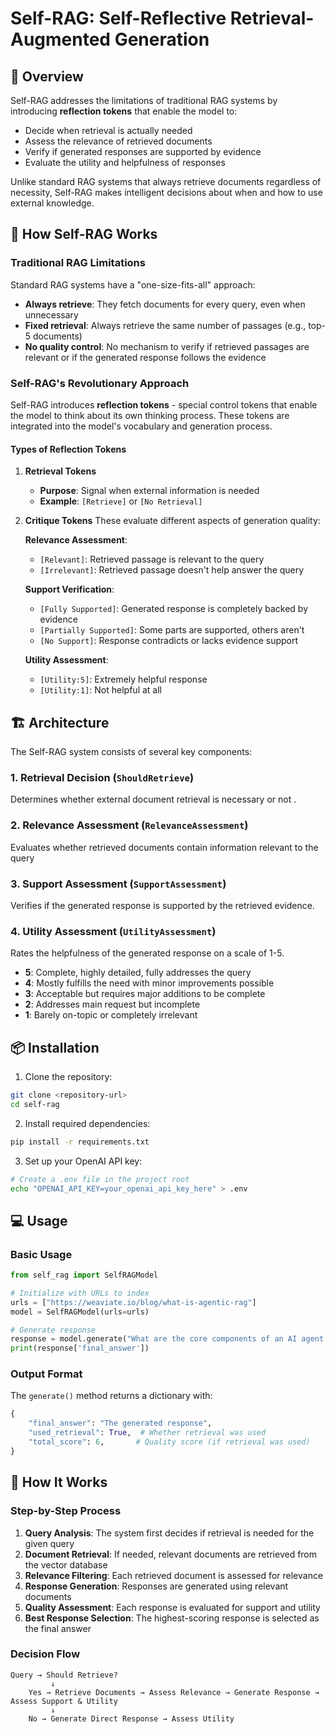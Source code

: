 # Self-RAG: Self-Reflective Retrieval-Augmented Generation

## 🚀 Overview

Self-RAG addresses the limitations of traditional RAG systems by introducing **reflection tokens** that enable the model to:
- Decide when retrieval is actually needed
- Assess the relevance of retrieved documents
- Verify if generated responses are supported by evidence
- Evaluate the utility and helpfulness of responses

Unlike standard RAG systems that always retrieve documents regardless of necessity, Self-RAG makes intelligent decisions about when and how to use external knowledge.

## 🔬 How Self-RAG Works

### Traditional RAG Limitations

Standard RAG systems have a "one-size-fits-all" approach:
- **Always retrieve**: They fetch documents for every query, even when unnecessary
- **Fixed retrieval**: Always retrieve the same number of passages (e.g., top-5 documents)
- **No quality control**: No mechanism to verify if retrieved passages are relevant or if the generated response follows the evidence

### Self-RAG's Revolutionary Approach

Self-RAG introduces **reflection tokens** - special control tokens that enable the model to think about its own thinking process. These tokens are integrated into the model's vocabulary and generation process.

#### Types of Reflection Tokens

1. **Retrieval Tokens**
   - **Purpose**: Signal when external information is needed
   - **Example**: `[Retrieve]` or `[No Retrieval]`

2. **Critique Tokens**
   These evaluate different aspects of generation quality:

   **Relevance Assessment**:
   - `[Relevant]`: Retrieved passage is relevant to the query
   - `[Irrelevant]`: Retrieved passage doesn't help answer the query

   **Support Verification**:
   - `[Fully Supported]`: Generated response is completely backed by evidence
   - `[Partially Supported]`: Some parts are supported, others aren't
   - `[No Support]`: Response contradicts or lacks evidence support

   **Utility Assessment**:
   - `[Utility:5]`: Extremely helpful response
   - `[Utility:1]`: Not helpful at all

## 🏗️ Architecture

The Self-RAG system consists of several key components:

### 1. Retrieval Decision (`ShouldRetrieve`)
Determines whether external document retrieval is necessary or not .

### 2. Relevance Assessment (`RelevanceAssessment`)
Evaluates whether retrieved documents contain information relevant to the query

### 3. Support Assessment (`SupportAssessment`)
Verifies if the generated response is supported by the retrieved evidence.

### 4. Utility Assessment (`UtilityAssessment`)
Rates the helpfulness of the generated response on a scale of 1-5.
- **5**: Complete, highly detailed, fully addresses the query
- **4**: Mostly fulfills the need with minor improvements possible
- **3**: Acceptable but requires major additions to be complete
- **2**: Addresses main request but incomplete
- **1**: Barely on-topic or completely irrelevant

## 📦 Installation

1. Clone the repository:
```bash
git clone <repository-url>
cd self-rag
```

2. Install required dependencies:
```bash
pip install -r requirements.txt
```

3. Set up your OpenAI API key:
```bash
# Create a .env file in the project root
echo "OPENAI_API_KEY=your_openai_api_key_here" > .env
```


## 💻 Usage

### Basic Usage

```python
from self_rag import SelfRAGModel

# Initialize with URLs to index
urls = ["https://weaviate.io/blog/what-is-agentic-rag"]
model = SelfRAGModel(urls=urls)

# Generate response
response = model.generate("What are the core components of an AI agent mentioned in this blog?")
print(response['final_answer'])
```


### Output Format

The `generate()` method returns a dictionary with:

```python
{
    "final_answer": "The generated response",
    "used_retrieval": True,  # Whether retrieval was used
    "total_score": 6,       # Quality score (if retrieval was used)
}
```

## 🔄 How It Works

### Step-by-Step Process

1. **Query Analysis**: The system first decides if retrieval is needed for the given query
2. **Document Retrieval**: If needed, relevant documents are retrieved from the vector database
3. **Relevance Filtering**: Each retrieved document is assessed for relevance
4. **Response Generation**: Responses are generated using relevant documents
5. **Quality Assessment**: Each response is evaluated for support and utility
6. **Best Response Selection**: The highest-scoring response is selected as the final answer

### Decision Flow

```
Query → Should Retrieve? 
         ↓
    Yes → Retrieve Documents → Assess Relevance → Generate Response → Assess Support & Utility
         ↓
    No → Generate Direct Response → Assess Utility
```
